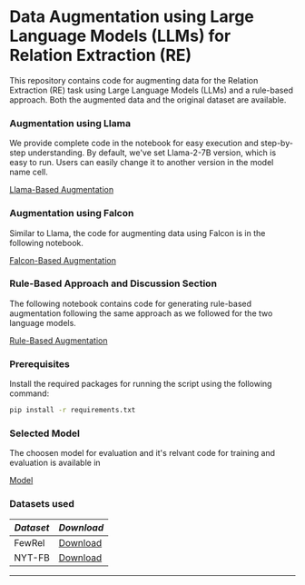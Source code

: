 # Data Augmentation using Large Language Models (LLMs) for Relation Extraction (RE)

This repository contains code for augmenting data for the Relation Extraction (RE) task using Large Language Models (LLMs) and a rule-based approach. Both the augmented data and the original dataset are available.

### Augmentation using Llama

We provide complete code in the notebook for easy execution and step-by-step understanding. By default, we've set Llama-2-7B version, which is easy to run. Users can easily change it to another version in the model name cell.

[Llama-Based Augmentation](promptllama.ipynb)

### Augmentation using Falcon

Similar to Llama, the code for augmenting data using Falcon is in the following notebook.

[Falcon-Based Augmentation](falconprompt.ipynb)

### Rule-Based Approach and Discussion Section

The following notebook contains code for generating rule-based augmentation following the same approach as we followed for the two language models.

[Rule-Based Augmentation](ruelbasedDA.ipynb)

### Prerequisites

Install the required packages for running the script using the following command:

```bash
pip install -r requirements.txt
```
### Selected Model 
The choosen model for evaluation and it's relvant code for training and evaluation is available in 

[Model](Utility.py)

### Datasets used

| *Dataset*   | *Download*  |
|-------------|-----------|
|FewRel|[Download](https://www.zhuhao.me/fewrel/)|
|NYT-FB|[Download](http://iesl.cs.umass.edu/riedel/ecml/)|

<hr>

